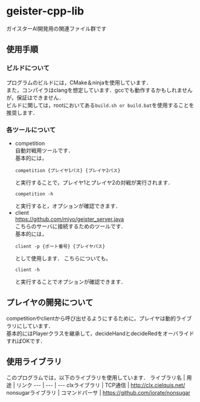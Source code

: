 # geister-cpp-lib
ガイスターAI開発用の関連ファイル群です

## 使用手順
### ビルドについて
プログラムのビルドには，CMake＆ninjaを使用しています．  
また，コンパイラはclangを想定しています．gccでも動作するかもしれませんが，保証はできません．  
ビルドに関しては，rootにおいてある`build.sh or build.bat`を使用することを推奨します．
### 各ツールについて
- competition  
  自動対戦用ツールです．  
  基本的には，
  ```
  competition {プレイヤ1パス} {プレイヤ2パス}
  ```
  と実行することで，プレイヤ1とプレイヤ2の対戦が実行されます．
  ```
  competition -h
  ```
  と実行すると，オプションが確認できます．
- client  
  https://github.com/miyo/geister_server.java  
  こちらのサーバに接続するためのツールです．  
  基本的には，
  ```
  client -p {ポート番号} {プレイヤパス}
  ```
  として使用します．
  こちらについても，  
  ```
  client -h
  ```
  と実行することでオプションが確認できます．

## プレイヤの開発について
competitionやclientから呼び出せるようにするために，プレイヤは動的ライブラリにしています．  
基本的にはPlayerクラスを継承して，decideHandとdecideRedをオーバライドすればOKです． 
  


## 使用ライブラリ
このプログラムでは，以下のライブラリを使用しています．
ライブラリ名 | 用途 | リンク
--- | --- | ---
clxライブラリ | TCP通信 | http://clx.cielquis.net/
nonsugarライブラリ | コマンドパーサ | https://github.com/iorate/nonsugar

